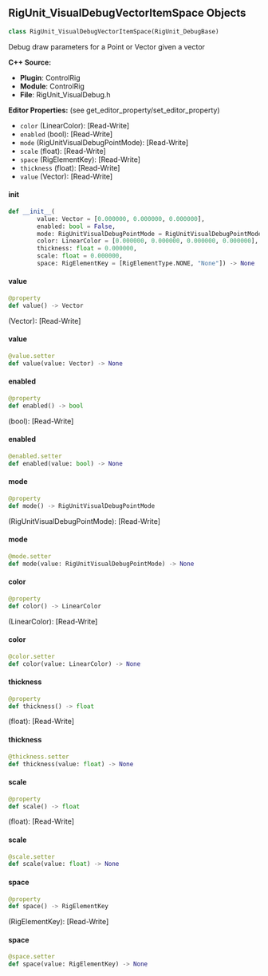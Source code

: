 ## RigUnit_VisualDebugVectorItemSpace Objects

```python
class RigUnit_VisualDebugVectorItemSpace(RigUnit_DebugBase)
```

Debug draw parameters for a Point or Vector given a vector

**C++ Source:**

- **Plugin**: ControlRig
- **Module**: ControlRig
- **File**: RigUnit_VisualDebug.h

**Editor Properties:** (see get_editor_property/set_editor_property)

- ``color`` (LinearColor):  [Read-Write]
- ``enabled`` (bool):  [Read-Write]
- ``mode`` (RigUnitVisualDebugPointMode):  [Read-Write]
- ``scale`` (float):  [Read-Write]
- ``space`` (RigElementKey):  [Read-Write]
- ``thickness`` (float):  [Read-Write]
- ``value`` (Vector):  [Read-Write]

<a id="unreal.RigUnit_VisualDebugVectorItemSpace.__init__"></a>

#### __init__

```python
def __init__(
        value: Vector = [0.000000, 0.000000, 0.000000],
        enabled: bool = False,
        mode: RigUnitVisualDebugPointMode = RigUnitVisualDebugPointMode.POINT,
        color: LinearColor = [0.000000, 0.000000, 0.000000, 0.000000],
        thickness: float = 0.000000,
        scale: float = 0.000000,
        space: RigElementKey = [RigElementType.NONE, "None"]) -> None
```

<a id="unreal.RigUnit_VisualDebugVectorItemSpace.value"></a>

#### value

```python
@property
def value() -> Vector
```

(Vector):  [Read-Write]

<a id="unreal.RigUnit_VisualDebugVectorItemSpace.value"></a>

#### value

```python
@value.setter
def value(value: Vector) -> None
```

<a id="unreal.RigUnit_VisualDebugVectorItemSpace.enabled"></a>

#### enabled

```python
@property
def enabled() -> bool
```

(bool):  [Read-Write]

<a id="unreal.RigUnit_VisualDebugVectorItemSpace.enabled"></a>

#### enabled

```python
@enabled.setter
def enabled(value: bool) -> None
```

<a id="unreal.RigUnit_VisualDebugVectorItemSpace.mode"></a>

#### mode

```python
@property
def mode() -> RigUnitVisualDebugPointMode
```

(RigUnitVisualDebugPointMode):  [Read-Write]

<a id="unreal.RigUnit_VisualDebugVectorItemSpace.mode"></a>

#### mode

```python
@mode.setter
def mode(value: RigUnitVisualDebugPointMode) -> None
```

<a id="unreal.RigUnit_VisualDebugVectorItemSpace.color"></a>

#### color

```python
@property
def color() -> LinearColor
```

(LinearColor):  [Read-Write]

<a id="unreal.RigUnit_VisualDebugVectorItemSpace.color"></a>

#### color

```python
@color.setter
def color(value: LinearColor) -> None
```

<a id="unreal.RigUnit_VisualDebugVectorItemSpace.thickness"></a>

#### thickness

```python
@property
def thickness() -> float
```

(float):  [Read-Write]

<a id="unreal.RigUnit_VisualDebugVectorItemSpace.thickness"></a>

#### thickness

```python
@thickness.setter
def thickness(value: float) -> None
```

<a id="unreal.RigUnit_VisualDebugVectorItemSpace.scale"></a>

#### scale

```python
@property
def scale() -> float
```

(float):  [Read-Write]

<a id="unreal.RigUnit_VisualDebugVectorItemSpace.scale"></a>

#### scale

```python
@scale.setter
def scale(value: float) -> None
```

<a id="unreal.RigUnit_VisualDebugVectorItemSpace.space"></a>

#### space

```python
@property
def space() -> RigElementKey
```

(RigElementKey):  [Read-Write]

<a id="unreal.RigUnit_VisualDebugVectorItemSpace.space"></a>

#### space

```python
@space.setter
def space(value: RigElementKey) -> None
```

<a id="unreal.RigUnit_VisualDebugQuat"></a>